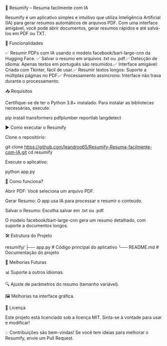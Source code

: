 📄 Resumify – Resuma facilmente com IA

Resumify é um aplicativo simples e intuitivo que utiliza Inteligência Artificial (IA) para gerar resumos automáticos de arquivos PDF. Com uma interface amigável, você pode abrir documentos, gerar resumos rápidos e até salvá-los em PDF ou TXT.

🚀 Funcionalidades

✅ Resumir PDFs com IA usando o modelo facebook/bart-large-cnn da Hugging Face.
✅ Salvar o resumo em arquivos .txt ou .pdf.✅ Detecção de idioma: Apenas textos em português são resumidos.✅ Interface amigável: Criada com Tkinter, fácil de usar.✅ Resumir textos longos: Suporte a múltiplas páginas no PDF.✅ Processamento assíncrono: Interface não trava durante o processamento.

📥 Requisitos

Certifique-se de ter o Python 3.8+ instalado. Para instalar as bibliotecas necessárias, execute:

pip install transformers pdfplumber reportlab langdetect

▶️ Como executar o Resumify

Clone o repositório:

git clone https://github.com/leandroo65/Resumify-Resuma-facilmente-com-IA.git
cd resumify

Execute o aplicativo:

python app.py

🧠 Como funciona?

Abrir PDF: Você seleciona um arquivo PDF.

Gerar Resumo: O app usa IA para processar e resumir o conteúdo.

Salvar o Resumo: Escolha salvar em .txt ou .pdf.

O modelo facebook/bart-large-cnn gera um resumo detalhado, com suporte a documentos longos.

🛠️ Estrutura do Projeto

resumify/
├── app.py          # Código principal do aplicativo
└── README.md      # Documentação do projeto

📌 Melhorias Futuras

📊 Suporte a outros idiomas.

🔍 Ajuste de parâmetros do resumo (tamanho variável).

🖼️ Melhorias na interface gráfica.

📜 Licença

Este projeto está licenciado sob a licença MIT. Sinta-se à vontade para usar e modificar!

💡 Contribuições são bem-vindas! Se você tem ideias para melhorar o Resumify, envie um Pull Request.
